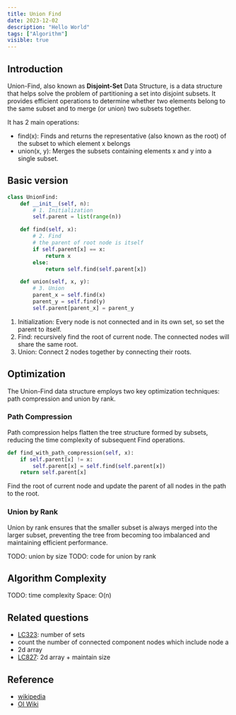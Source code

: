 ```yaml
---
title: Union Find
date: 2023-12-02
description: "Hello World"
tags: ["Algorithm"]
visible: true
---
```


## Introduction

Union-Find, also known as **Disjoint-Set** Data Structure, is a data structure that helps solve the problem of partitioning a set into disjoint subsets. It provides efficient operations to determine whether two elements belong to the same subset and to merge (or union) two subsets together.

It has 2 main operations:

- find(x): Finds and returns the representative (also known as the root) of the subset to which element x belongs
- union(x, y): Merges the subsets containing elements x and y into a single subset.

## Basic version

```python
class UnionFind:
    def __init__(self, n):
        # 1. Initialization
        self.parent = list(range(n))

    def find(self, x):
        # 2. Find
        # the parent of root node is itself
        if self.parent[x] == x:
            return x
        else:
            return self.find(self.parent[x])

    def union(self, x, y):
        # 3. Union
        parent_x = self.find(x)
        parent_y = self.find(y)
        self.parent[parent_x] = parent_y

```

1. Initialization: Every node is not connected and in its own set, so set the parent to itself.
2. Find: recursively find the root of current node. The connected nodes will share the same root.
3. Union: Connect 2 nodes together by connecting their roots.

## Optimization

The Union-Find data structure employs two key optimization techniques: path compression and union by rank.

### Path Compression

Path compression helps flatten the tree structure formed by subsets, reducing the time complexity of subsequent Find operations.

```python
def find_with_path_compression(self, x):
    if self.parent[x] != x:
        self.parent[x] = self.find(self.parent[x])
    return self.parent[x]
```

Find the root of current node and update the parent of all nodes in the path to the root.

### Union by Rank

Union by rank ensures that the smaller subset is always merged into the larger subset, preventing the tree from becoming too imbalanced and maintaining efficient performance.

TODO: union by size
TODO: code for union by rank

## Algorithm Complexity

TODO: time complexity
Space: O(n)

## Related questions

- [LC323](https://leetcode.com/problems/number-of-connected-components-in-an-undirected-graph/description/): number of sets
- count the number of connected component nodes which include node a
- 2d array
- [LC827](https://leetcode.com/problems/making-a-large-island/description/): 2d array + maintain size

## Reference

- [wikipedia](https://en.wikipedia.org/wiki/Disjoint-set_data_structure)
- [OI Wiki](https://oi-wiki.org/ds/dsu/)
